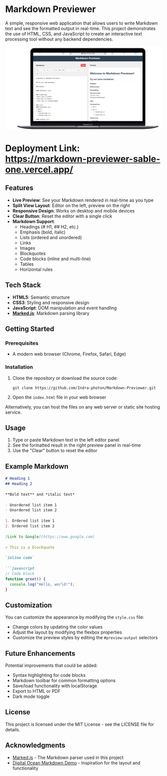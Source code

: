 # Markdown Previewer

A simple, responsive web application that allows users to write Markdown text and see the formatted output in real-time. This project demonstrates the use of HTML, CSS, and JavaScript to create an interactive text processing tool without any backend dependencies.

![Markdown Previewer Screenshot](./Demos//image.png)

# Deployment Link: https://markdown-previewer-sable-one.vercel.app/

## Features

- **Live Preview**: See your Markdown rendered in real-time as you type
- **Split View Layout**: Editor on the left, preview on the right
- **Responsive Design**: Works on desktop and mobile devices
- **Clear Button**: Reset the editor with a single click
- **Markdown Support**:
  - Headings (# H1, ## H2, etc.)
  - Emphasis (bold, italic)
  - Lists (ordered and unordered)
  - Links
  - Images
  - Blockquotes
  - Code blocks (inline and multi-line)
  - Tables
  - Horizontal rules

## Tech Stack

- **HTML5**: Semantic structure
- **CSS3**: Styling and responsive design
- **JavaScript**: DOM manipulation and event handling
- **[Marked.js](https://marked.js.org/)**: Markdown parsing library

## Getting Started

### Prerequisites

- A modern web browser (Chrome, Firefox, Safari, Edge)

### Installation

1. Clone the repository or download the source code:
   ```
   git clone https://github.com/Indra-photon/Markdown-Previewer.git
   ```

2. Open the `index.html` file in your web browser

Alternatively, you can host the files on any web server or static site hosting service.

## Usage

1. Type or paste Markdown text in the left editor panel
2. See the formatted result in the right preview panel in real-time
3. Use the "Clear" button to reset the editor

## Example Markdown

```markdown
# Heading 1
## Heading 2

**Bold text** and *italic text*

- Unordered list item 1
- Unordered list item 2

1. Ordered list item 1
2. Ordered list item 2

[Link to Google](https://www.google.com)

> This is a blockquote

`inline code`

```javascript
// Code block
function greet() {
  console.log("Hello, world!");
}
```

## Customization

You can customize the appearance by modifying the `style.css` file:

- Change colors by updating the color values
- Adjust the layout by modifying the flexbox properties
- Customize the preview styles by editing the `#preview-output` selectors

## Future Enhancements

Potential improvements that could be added:

- Syntax highlighting for code blocks
- Markdown toolbar for common formatting options
- Save/load functionality with localStorage
- Export to HTML or PDF
- Dark mode toggle

## License

This project is licensed under the MIT License - see the LICENSE file for details.

## Acknowledgments

- [Marked.js](https://marked.js.org/) - The Markdown parser used in this project
- [Digital Ocean Markdown Demo](https://www.digitalocean.com/community/markdown) - Inspiration for the layout and functionality